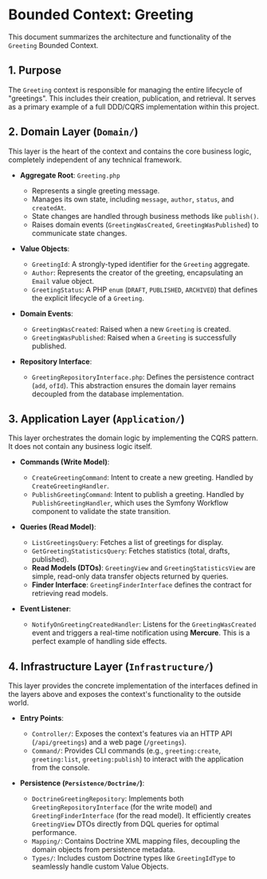 # Bounded Context: Greeting

This document summarizes the architecture and functionality of the `Greeting` Bounded Context.

## 1. Purpose

The `Greeting` context is responsible for managing the entire lifecycle of "greetings". This includes their creation, publication, and retrieval. It serves as a primary example of a full DDD/CQRS implementation within this project.

## 2. Domain Layer (`Domain/`)

This layer is the heart of the context and contains the core business logic, completely independent of any technical framework.

*   **Aggregate Root**: `Greeting.php`
    *   Represents a single greeting message.
    *   Manages its own state, including `message`, `author`, `status`, and `createdAt`.
    *   State changes are handled through business methods like `publish()`.
    *   Raises domain events (`GreetingWasCreated`, `GreetingWasPublished`) to communicate state changes.

*   **Value Objects**:
    *   `GreetingId`: A strongly-typed identifier for the `Greeting` aggregate.
    *   `Author`: Represents the creator of the greeting, encapsulating an `Email` value object.
    *   `GreetingStatus`: A PHP `enum` (`DRAFT`, `PUBLISHED`, `ARCHIVED`) that defines the explicit lifecycle of a `Greeting`.

*   **Domain Events**:
    *   `GreetingWasCreated`: Raised when a new `Greeting` is created.
    *   `GreetingWasPublished`: Raised when a `Greeting` is successfully published.

*   **Repository Interface**:
    *   `GreetingRepositoryInterface.php`: Defines the persistence contract (`add`, `ofId`). This abstraction ensures the domain layer remains decoupled from the database implementation.

## 3. Application Layer (`Application/`)

This layer orchestrates the domain logic by implementing the CQRS pattern. It does not contain any business logic itself.

*   **Commands (Write Model)**:
    *   `CreateGreetingCommand`: Intent to create a new greeting. Handled by `CreateGreetingHandler`.
    *   `PublishGreetingCommand`: Intent to publish a greeting. Handled by `PublishGreetingHandler`, which uses the Symfony Workflow component to validate the state transition.

*   **Queries (Read Model)**:
    *   `ListGreetingsQuery`: Fetches a list of greetings for display.
    *   `GetGreetingStatisticsQuery`: Fetches statistics (total, drafts, published).
    *   **Read Models (DTOs)**: `GreetingView` and `GreetingStatisticsView` are simple, read-only data transfer objects returned by queries.
    *   **Finder Interface**: `GreetingFinderInterface` defines the contract for retrieving read models.

*   **Event Listener**:
    *   `NotifyOnGreetingCreatedHandler`: Listens for the `GreetingWasCreated` event and triggers a real-time notification using **Mercure**. This is a perfect example of handling side effects.

## 4. Infrastructure Layer (`Infrastructure/`)

This layer provides the concrete implementation of the interfaces defined in the layers above and exposes the context's functionality to the outside world.

*   **Entry Points**:
    *   `Controller/`: Exposes the context's features via an HTTP API (`/api/greetings`) and a web page (`/greetings`).
    *   `Command/`: Provides CLI commands (e.g., `greeting:create`, `greeting:list`, `greeting:publish`) to interact with the application from the console.

*   **Persistence (`Persistence/Doctrine/`)**:
    *   `DoctrineGreetingRepository`: Implements both `GreetingRepositoryInterface` (for the write model) and `GreetingFinderInterface` (for the read model). It efficiently creates `GreetingView` DTOs directly from DQL queries for optimal performance.
    *   `Mapping/`: Contains Doctrine XML mapping files, decoupling the domain objects from persistence metadata.
    *   `Types/`: Includes custom Doctrine types like `GreetingIdType` to seamlessly handle custom Value Objects.
